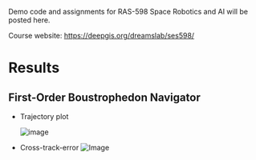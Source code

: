 Demo code and assignments for RAS-598 Space Robotics and AI will be posted here. 

Course website: https://deepgis.org/dreamslab/ses598/
# Results
## First-Order Boustrophedon Navigator

- Trajectory plot

   ![image](https://github.com/user-attachments/assets/cfcbb094-1321-4adf-87f3-5d1d51ee03f6)


- Cross-track-error 
   ![Image](https://github.com/user-attachments/assets/5480de43-bb33-46e4-bbdb-c1fc1a2204cf)
